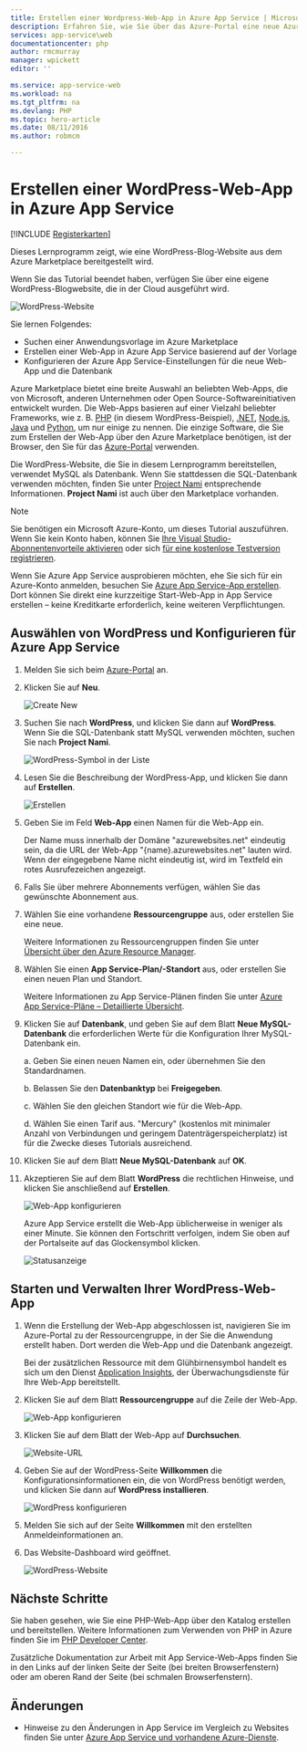 ```yaml
---
title: Erstellen einer Wordpress-Web-App in Azure App Service | Microsoft Docs
description: Erfahren Sie, wie Sie über das Azure-Portal eine neue Azure-Web-App für einen WordPress-Blog erstellen.
services: app-service\web
documentationcenter: php
author: rmcmurray
manager: wpickett
editor: ''

ms.service: app-service-web
ms.workload: na
ms.tgt_pltfrm: na
ms.devlang: PHP
ms.topic: hero-article
ms.date: 08/11/2016
ms.author: robmcm

---
```

# Erstellen einer WordPress-Web-App in Azure App Service
[!INCLUDE [Registerkarten](../../includes/app-service-web-get-started-nav-tabs.md)]

Dieses Lernprogramm zeigt, wie eine WordPress-Blog-Website aus dem Azure Marketplace bereitgestellt wird.

Wenn Sie das Tutorial beendet haben, verfügen Sie über eine eigene WordPress-Blogwebsite, die in der Cloud ausgeführt wird.

![WordPress-Website](./media/web-sites-php-web-site-gallery/wpdashboard.png)

Sie lernen Folgendes:

* Suchen einer Anwendungsvorlage im Azure Marketplace
* Erstellen einer Web-App in Azure App Service basierend auf der Vorlage
* Konfigurieren der Azure App Service-Einstellungen für die neue Web-App und die Datenbank

Azure Marketplace bietet eine breite Auswahl an beliebten Web-Apps, die von Microsoft, anderen Unternehmen oder Open Source-Softwareinitiativen entwickelt wurden. Die Web-Apps basieren auf einer Vielzahl beliebter Frameworks, wie z. B. [PHP](/develop/nodejs/) (in diesem WordPress-Beispiel), [.NET](/develop/net/), [Node.js](/develop/nodejs/), [Java](/develop/java/) und [Python](/develop/python/), um nur einige zu nennen. Die einzige Software, die Sie zum Erstellen der Web-App über den Azure Marketplace benötigen, ist der Browser, den Sie für das [Azure-Portal](https://portal.azure.com/) verwenden.

Die WordPress-Website, die Sie in diesem Lernprogramm bereitstellen, verwendet MySQL als Datenbank. Wenn Sie stattdessen die SQL-Datenbank verwenden möchten, finden Sie unter [Project Nami](http://projectnami.org/) entsprechende Informationen. **Project Nami** ist auch über den Marketplace vorhanden.

> [!NOTE]
> Sie benötigen ein Microsoft Azure-Konto, um dieses Tutorial auszuführen. Wenn Sie kein Konto haben, können Sie [Ihre Visual Studio-Abonnentenvorteile aktivieren](/pricing/member-offers/msdn-benefits-details/?WT.mc_id=A261C142F) oder sich [für eine kostenlose Testversion registrieren](/de-DE/pricing/free-trial/?WT.mc_id=A261C142F).
> 
> Wenn Sie Azure App Service ausprobieren möchten, ehe Sie sich für ein Azure-Konto anmelden, besuchen Sie [Azure App Service-App erstellen](http://go.microsoft.com/fwlink/?LinkId=523751). Dort können Sie direkt eine kurzzeitige Start-Web-App in App Service erstellen – keine Kreditkarte erforderlich, keine weiteren Verpflichtungen.
> 
> 

## Auswählen von WordPress und Konfigurieren für Azure App Service
1. Melden Sie sich beim [Azure-Portal](https://portal.azure.com/) an.
2. Klicken Sie auf **Neu**.
   
    ![Create New][5]
3. Suchen Sie nach **WordPress**, und klicken Sie dann auf **WordPress**. Wenn Sie die SQL-Datenbank statt MySQL verwenden möchten, suchen Sie nach **Project Nami**.
   
    ![WordPress-Symbol in der Liste][7]
4. Lesen Sie die Beschreibung der WordPress-App, und klicken Sie dann auf **Erstellen**.
   
    ![Erstellen](./media/web-sites-php-web-site-gallery/create.png)
5. Geben Sie im Feld **Web-App** einen Namen für die Web-App ein.
   
    Der Name muss innerhalb der Domäne "azurewebsites.net" eindeutig sein, da die URL der Web-App "{name}.azurewebsites.net" lauten wird. Wenn der eingegebene Name nicht eindeutig ist, wird im Textfeld ein rotes Ausrufezeichen angezeigt.
6. Falls Sie über mehrere Abonnements verfügen, wählen Sie das gewünschte Abonnement aus.
7. Wählen Sie eine vorhandene **Ressourcengruppe** aus, oder erstellen Sie eine neue.
   
    Weitere Informationen zu Ressourcengruppen finden Sie unter [Übersicht über den Azure Resource Manager](../resource-group-overview.md).
8. Wählen Sie einen **App Service-Plan/-Standort** aus, oder erstellen Sie einen neuen Plan und Standort.
   
    Weitere Informationen zu App Service-Plänen finden Sie unter [Azure App Service-Pläne – Detaillierte Übersicht](../app-service/azure-web-sites-web-hosting-plans-in-depth-overview.md).
9. Klicken Sie auf **Datenbank**, und geben Sie auf dem Blatt **Neue MySQL-Datenbank** die erforderlichen Werte für die Konfiguration Ihrer MySQL-Datenbank ein.
   
    a. Geben Sie einen neuen Namen ein, oder übernehmen Sie den Standardnamen.
   
    b. Belassen Sie den **Datenbanktyp** bei **Freigegeben**.
   
    c. Wählen Sie den gleichen Standort wie für die Web-App.
   
    d. Wählen Sie einen Tarif aus. "Mercury" (kostenlos mit minimaler Anzahl von Verbindungen und geringem Datenträgerspeicherplatz) ist für die Zwecke dieses Tutorials ausreichend.
10. Klicken Sie auf dem Blatt **Neue MySQL-Datenbank** auf **OK**.
11. Akzeptieren Sie auf dem Blatt **WordPress** die rechtlichen Hinweise, und klicken Sie anschließend auf **Erstellen**.
    
     ![Web-App konfigurieren](./media/web-sites-php-web-site-gallery/configure.png)
    
     Azure App Service erstellt die Web-App üblicherweise in weniger als einer Minute. Sie können den Fortschritt verfolgen, indem Sie oben auf der Portalseite auf das Glockensymbol klicken.
    
     ![Statusanzeige](./media/web-sites-php-web-site-gallery/progress.png)

## Starten und Verwalten Ihrer WordPress-Web-App
1. Wenn die Erstellung der Web-App abgeschlossen ist, navigieren Sie im Azure-Portal zu der Ressourcengruppe, in der Sie die Anwendung erstellt haben. Dort werden die Web-App und die Datenbank angezeigt.
   
    Bei der zusätzlichen Ressource mit dem Glühbirnensymbol handelt es sich um den Dienst [Application Insights](/services/application-insights/), der Überwachungsdienste für Ihre Web-App bereitstellt.
2. Klicken Sie auf dem Blatt **Ressourcengruppe** auf die Zeile der Web-App.
   
    ![Web-App konfigurieren](./media/web-sites-php-web-site-gallery/resourcegroup.png)
3. Klicken Sie auf dem Blatt der Web-App auf **Durchsuchen**.
   
    ![Website-URL][browse]
4. Geben Sie auf der WordPress-Seite **Willkommen** die Konfigurationsinformationen ein, die von WordPress benötigt werden, und klicken Sie dann auf **WordPress installieren**.
   
    ![WordPress konfigurieren](./media/web-sites-php-web-site-gallery/wpconfigure.png)
5. Melden Sie sich auf der Seite **Willkommen** mit den erstellten Anmeldeinformationen an.
6. Das Website-Dashboard wird geöffnet.
   
    ![WordPress-Website](./media/web-sites-php-web-site-gallery/wpdashboard.png)

## Nächste Schritte
Sie haben gesehen, wie Sie eine PHP-Web-App über den Katalog erstellen und bereitstellen. Weitere Informationen zum Verwenden von PHP in Azure finden Sie im [PHP Developer Center](/develop/php/).

Zusätzliche Dokumentation zur Arbeit mit App Service-Web-Apps finden Sie in den Links auf der linken Seite der Seite (bei breiten Browserfenstern) oder am oberen Rand der Seite (bei schmalen Browserfenstern).

## Änderungen
* Hinweise zu den Änderungen in App Service im Vergleich zu Websites finden Sie unter [Azure App Service und vorhandene Azure-Dienste](http://go.microsoft.com/fwlink/?LinkId=529714).

[5]: ./media/web-sites-php-web-site-gallery/startmarketplace.png
[7]: ./media/web-sites-php-web-site-gallery/search-web-app.png
[browse]: ./media/web-sites-php-web-site-gallery/browse-web.png

<!---HONumber=AcomDC_0817_2016-->